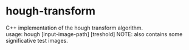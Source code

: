 # hough-transform

C++ implementation of the hough transform algorithm.<br>
usage: hough [input-image-path] [treshold]
NOTE: also contains some significative test images.
